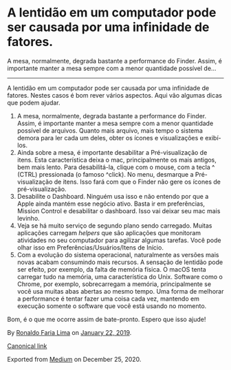 A lentidão em um computador pode ser causada por uma infinidade de fatores.
===========================================================================

A mesa, normalmente, degrada bastante a performance do Finder. Assim, é
importante manter a mesa sempre com a menor quantidade possível de…

------------------------------------------------------------------------

A lentidão em um computador pode ser causada por uma infinidade de
fatores. Nestes casos é bom rever vários aspectos. Aqui vão algumas
dicas que podem ajudar.

1.  <span id="c9a3">A mesa, normalmente, degrada bastante a performance
    do Finder. Assim, é importante manter a mesa sempre com a menor
    quantidade possível de arquivos. Quanto mais arquivo, mais tempo o
    sistema demora para ler cada um deles, obter os ícones e
    visualizações e exibí-los.</span>
2.  <span id="36ae">Ainda sobre a mesa, é importante desabilitar a
    Pré-visualização de itens. Esta característica deixa o mac,
    principalmente os mais antigos, bem mais lento. Para desabilitá-la,
    clique com o mouse, com a tecla ^ (CTRL) pressionada (o famoso
    ^click). No menu, desmarque a Pré-visualização de itens. Isso fará
    com que o Finder não gere os ícones de pré-visualização.</span>
3.  <span id="6197">Desabilite o Dashboard. Ninguém usa isso e não
    entendo por que a Apple ainda mantém esse negócio ativo. Basta ir em
    preferências, Mission Control e desabilitar o dashboard. Isso vai
    deixar seu mac mais levinho.</span>
4.  <span id="54ea">Veja se há muito serviço de segundo plano sendo
    carregado. Muitas aplicações carregam *helpers* que são aplicações
    que monitoram atividades no seu computador para agilizar algumas
    tarefas. Você pode olhar isso em Preferências/Usuários/Itens de
    Início.</span>
5.  <span id="7a28">Com a evolução do sistema operacional, naturalmente
    as versões mais novas acabam consumindo mais recursos. A sensação de
    lentidão pode ser efeito, por exemplo, da falta de memória física. O
    macOS tenta carregar tudo na memória, uma característica do Unix.
    Software como o Chrome, por exemplo, sobrecarregam a memória,
    principalmente se você usa muitas abas abertas ao mesmo tempo. Uma
    forma de melhorar a performance é tentar fazer uma coisa cada vez,
    mantendo em execução somente o software que você está usando no
    momento.</span>

Bom, é o que me ocorre assim de bate-pronto. Espero que isso ajude!

By
<a href="https://medium.com/@ronaldolima" class="p-author h-card">Ronaldo Faria Lima</a>
on [January 22, 2019](https://medium.com/p/dbd6babb8167).

<a href="https://medium.com/@ronaldolima/a-lentid%C3%A3o-em-um-computador-pode-ser-causada-por-uma-infinidade-de-fatores-dbd6babb8167" class="p-canonical">Canonical link</a>

Exported from [Medium](https://medium.com) on December 25, 2020.
